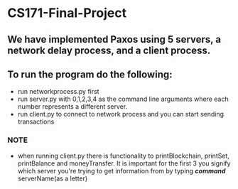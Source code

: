 # CS171-Final-Project

## We have implemented Paxos using 5 servers, a network delay process, and a client process.
## To run the program do the following:
* run networkprocess.py first
* run server.py with 0,1,2,3,4 as the command line arguments where each number represents a different server.
* run client.py to connect to network process and you can start sending transactions

### NOTE
* when running client.py there is functionality to printBlockchain, printSet, printBalance and moneyTransfer. It is important for the first 3 you signify which server you're trying to get information from by typing ***command*** serverName(as a letter)
